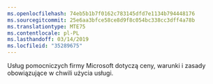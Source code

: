 ```yaml
---
ms.openlocfilehash: 74eb5b1b7f0162c783145dfd7e1134b794448176
ms.sourcegitcommit: 25e6aa3bfce58ce8d9f8c054bc338cc3dff4a78b
ms.translationtype: MTE75
ms.contentlocale: pl-PL
ms.lasthandoff: 03/14/2019
ms.locfileid: "35289675"
---
```

Usług pomocniczych firmy Microsoft dotyczą ceny, warunki i zasady obowiązujące w chwili użycia usługi.